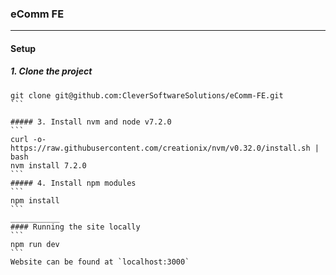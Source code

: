 ### eComm FE
______
#### Setup
##### 1. Clone the project
````
git clone git@github.com:CleverSoftwareSolutions/eComm-FE.git
```

##### 3. Install nvm and node v7.2.0
```
curl -o- https://raw.githubusercontent.com/creationix/nvm/v0.32.0/install.sh | bash
nvm install 7.2.0
```
##### 4. Install npm modules
```
npm install
```
___________
#### Running the site locally
```
npm run dev
```  
Website can be found at `localhost:3000`